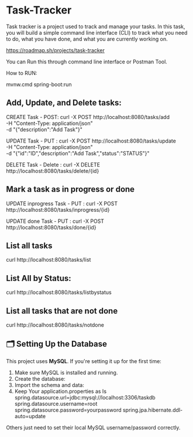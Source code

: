 # Task-Tracker
Task tracker is a project used to track and manage your tasks. In this task, you will build a simple command line interface (CLI) to track what you need to do, what you have done, and what you are currently working on.

https://roadmap.sh/projects/task-tracker

You can Run this through command line interface or Postman Tool.

How to RUN:

mvnw.cmd spring-boot:run

Add, Update, and Delete tasks:
------------------------------
CREATE Task - POST: 
curl -X POST http://localhost:8080/tasks/add \
     -H "Content-Type: application/json" \
     -d "{\"description\":\"Add Task\"}"
     
UPDATE Task - PUT :
curl -X POST http://localhost:8080/tasks/update \
     -H "Content-Type: application/json" \
     -d "{\"id\":\"ID\",\"description\":\"Add Task\",\"status\":\"STATUS\"}"
     
DELETE Task - Delete :
curl -X DELETE http://localhost:8080/tasks/delete/{id}

Mark a task as in progress or done
----------------------------------
UPDATE inprogress Task - PUT :
curl -X POST http://localhost:8080/tasks/inprogress/{id}

UPDATE done Task - PUT :
curl -X POST http://localhost:8080/tasks/done/{id}

List all tasks
--------------
curl http://localhost:8080/tasks/list

List All by Status:
-------------------
curl http://localhost:8080/tasks/listbystatus

List all tasks that are not done
--------------------------------
curl http://localhost:8080/tasks/notdone

## 🗂 Setting Up the Database

This project uses **MySQL**. If you're setting it up for the first time:

1. Make sure MySQL is installed and running.
2. Create the database:
3. Import the schema and data:
4. Keep Your application.properties as Is
spring.datasource.url=jdbc:mysql://localhost:3306/taskdb
spring.datasource.username=root
spring.datasource.password=yourpassword
spring.jpa.hibernate.ddl-auto=update

Others just need to set their local MySQL username/password correctly.
